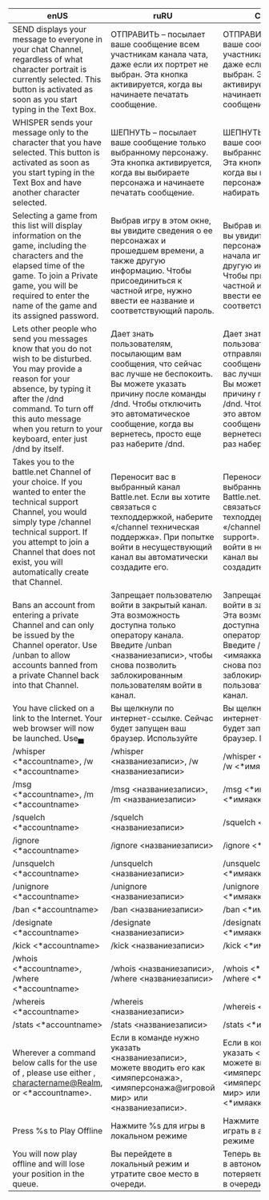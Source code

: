 | enUS | ruRU | CHANGED |
| --- | --- | --- |
| SEND displays your message to everyone in your chat Channel, regardless of what character portrait is currently selected. This button is activated as soon as you start typing in the Text Box. | ОТПРАВИТЬ – посылает ваше сообщение всем участникам канала чата, даже если их портрет не выбран. Эта кнопка активируется, когда вы начинаете печатать сообщение. | ОТПРАВИТЬ – отправляет ваше сообщение всем участникам канала чата, даже если их портрет не выбран. Эта кнопка активируется, когда вы начинаете набирать сообщение. |
| WHISPER sends your message only to the character that you have selected. This button is activated as soon as you start typing in the Text Box and have another character selected. | ШЕПНУТЬ – посылает ваше сообщение только выбранному персонажу. Эта кнопка активируется, когда вы выбираете персонажа и начинаете печатать сообщение. | ШЕПНУТЬ – посылает ваше сообщение только выбранному персонажу. Эта кнопка активируется, когда вы выбираете персонажа и начинаете набирать сообщение. |
| Selecting a game from this list will display information on the game, including the characters and the elapsed time of the game. To join a Private game, you will be required to enter the name of the game and its assigned password. | Выбрав игру в этом окне, вы увидите сведения о ее персонажах и прошедшем времени, а также другую информацию. Чтобы присоединиться к частной игре, нужно ввести ее название и соответствующий пароль. | Выбрав игру в этом окне, вы увидите сведения о ее персонажах и времени с начала игры, а также другую информацию. Чтобы присоединиться к частной игре, нужно ввести ее название и соответствующий пароль. |
| Lets other people who send you messages know that you do not wish to be disturbed. You may provide a reason for your absence, by typing it after the /dnd command. To turn off this auto message when you return to your keyboard, enter just /dnd by itself. | Дает знать пользователям, посылающим вам сообщения, что сейчас вас лучше не беспокоить. Вы можете указать причину после команды /dnd. Чтобы отключить это автоматическое сообщение, когда вы вернетесь, просто еще раз наберите /dnd. | Дает знать пользователям, отправляющим вам сообщения, что сейчас вас лучше не беспокоить. Вы можете указать причину после команды /dnd. Чтобы отключить это автоматическое сообщение, когда вы вернетесь, просто еще раз наберите /dnd. |
| Takes you to the battle.net Channel of your choice. If you wanted to enter the technical support Channel, you would simply type /channel technical support. If you attempt to join a Channel that does not exist, you will automatically create that Channel. | Переносит вас в выбранный канал Battle.net. Если вы хотите связаться с техподдержкой, наберите «/channel техническая поддержка». При попытке войти в несуществующий канал вы автоматически создадите его. | Переносит вас в выбранный канал Battle.net. Если вы хотите связаться с техподдержкой, наберите «/channel technical support». При попытке войти в несуществующий канал вы автоматически создадите его. |
| Bans an account from entering a private Channel and can only be issued by the Channel operator. Use /unban <accountname> to allow accounts banned from a private Channel back into that Channel. | Запрещает пользователю войти в закрытый канал. Эта возможность доступна только оператору канала. Введите /unban <названиезаписи>, чтобы снова позволить заблокированным пользователям войти в канал. | Запрещает пользователю войти в закрытый канал. Эта возможность доступна только оператору канала. Введите /unban <имяаккаунта>, чтобы снова позволить заблокированным пользователям войти в канал. |
| You have clicked on a link to the Internet. Your web browser will now be launched. Use▄ | Вы щелкнули по интернет-ссылке. Сейчас будет запущен ваш браузер. Используйте | Вы щелкнули по интернет-ссылке. Сейчас будет запущен ваш браузер. Используйте▄ |
| /whisper <*accountname>, /w <*accountname> | /whisper <названиезаписи>, /w <названиезаписи> | /whisper <*имяаккаунта>, /w <*имяаккаунта> |
| /msg <*accountname>, /m <*accountname> | /msg <названиезаписи>, /m <названиезаписи> | /msg <*имяаккаунта>, /m <*имяаккаунта> |
| /squelch <*accountname> | /squelch <названиезаписи> | /squelch <*имяаккаунта> |
| /ignore <*accountname> | /ignore <названиезаписи> | /ignore <*имяаккаунта> |
| /unsquelch <*accountname> | /unsquelch <названиезаписи> | /unsquelch <*имяаккаунта> |
| /unignore <*accountname> | /unignore <названиезаписи> | /unignore <*имяаккаунта> |
| /ban <*accountname> | /ban <названиезаписи> | /ban <*имяаккаунта> |
| /designate <*accountname> | /designate <названиезаписи> | /designate <*имяаккаунта> |
| /kick <*accountname> | /kick <названиезаписи> | /kick <*имяаккаунта> |
| /whois <*accountname>, /where <*accountname> | /whois <названиезаписи>, /where <названиезаписи> | /whois <*имяаккаунта>, /where <*имяаккаунта> |
| /whereis <*accountname> | /whereis <названиезаписи> | /whereis <*имяаккаунта> |
| /stats <*accountname> <programID> | /stats <названиезаписи> <ID> | /stats <*имяаккаунта> <ID> |
| Wherever a command below calls for the use of <accountname>, please use either <charactername>, <charactername@Realm>, or <*accountname>. | Если в команде нужно указать <названиезаписи>, можете вводить его как <имяперсонажа>, <имяперсонажа@игровой мир> или <названиезаписи>. | Если в команде нужно указать <имяаккаунта>, можете вводить его как <имяперсонажа>, <имяперсонажа@игровой мир> или <*имяаккаунта>. |
| Press %s to Play Offline | Нажмите %s для игры в локальном режиме | Нажмите %s, чтобы играть в автономном режиме |
| You will now play offline and will lose your position in the queue. | Вы перейдете в локальный режим и утратите свое место в очереди. | Теперь вы будете играть в автономном режиме и потеряете свою позицию в очереди. |
